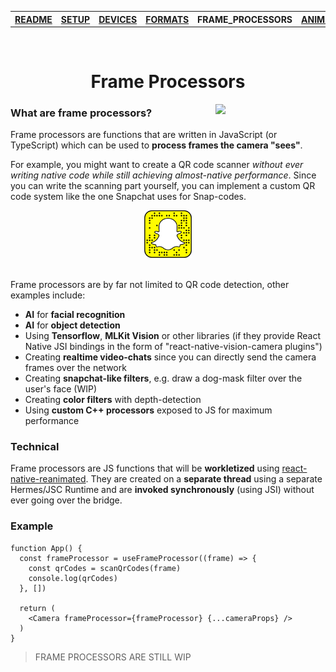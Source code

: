 <table>
<tr>
<th><a href="../README.md">README</a></th>
<th><a href="./SETUP.md">SETUP</a></th>
<th><a href="./DEVICES.md">DEVICES</a></th>
<th><a href="./FORMATS.md">FORMATS</a></th>
<th>FRAME_PROCESSORS</th>
<th><a href="./ANIMATED.md">ANIMATED</a></th>
<th><a href="./ERRORS.md">ERRORS</a></th>
</tr>
</table>

<br/>

<h1 align="center">Frame Processors</h1>

<div>
<!-- TODO: Demo of QR code scanning or smth -->
  <img align="right" width="35%" src="../img/ultra-wide-demo.gif">
</div>

### What are frame processors?

Frame processors are functions that are written in JavaScript (or TypeScript) which can be used to **process frames the camera "sees"**.

For example, you might want to create a QR code scanner _without ever writing native code while still achieving almost-native performance_. Since you can write the scanning part yourself, you can implement a custom QR code system like the one Snapchat uses for Snap-codes.

<div align="center">
  <img src="../img/snap-code.png" width="15%" />
</div>
<br />

Frame processors are by far not limited to QR code detection, other examples include:

* **AI** for **facial recognition**
* **AI** for **object detection**
* Using **Tensorflow**, **MLKit Vision** or other libraries (if they provide React Native JSI bindings in the form of "react-native-vision-camera plugins")
* Creating **realtime video-chats** since you can directly send the camera frames over the network
* Creating **snapchat-like filters**, e.g. draw a dog-mask filter over the user's face (WIP)
* Creating **color filters** with depth-detection
* Using **custom C++ processors** exposed to JS for maximum performance

### Technical

Frame processors are JS functions that will be **workletized** using [react-native-reanimated](https://github.com/software-mansion/react-native-reanimated). They are created on a **separate thread** using a separate Hermes/JSC Runtime and are **invoked synchronously** (using JSI) without ever going over the bridge.

### Example

```tsx
function App() {
  const frameProcessor = useFrameProcessor((frame) => {
    const qrCodes = scanQrCodes(frame)
    console.log(qrCodes)
  }, [])

  return (
    <Camera frameProcessor={frameProcessor} {...cameraProps} />
  )
}
```

> FRAME PROCESSORS ARE STILL WIP
